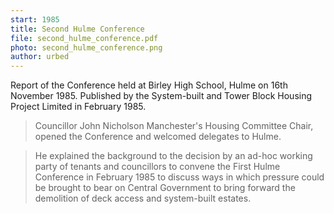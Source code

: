 ```yaml
---
start: 1985
title: Second Hulme Conference
file: second_hulme_conference.pdf
photo: second_hulme_conference.png
author: urbed
---
```


Report of the Conference held at Birley High School, Hulme on 16th November 1985. Published by the System-built and Tower Block Housing Project Limited in February 1985.

> Councillor John Nicholson Manchester's Housing Committee Chair, opened the Conference and welcomed delegates to Hulme.

> He explained the background to the decision by an ad-hoc working party of tenants and councillors to convene the First Hulme Conference in February 1985 to discuss ways in which pressure could be brought to bear on Central Government to bring forward the demolition of deck access and system-built estates.
